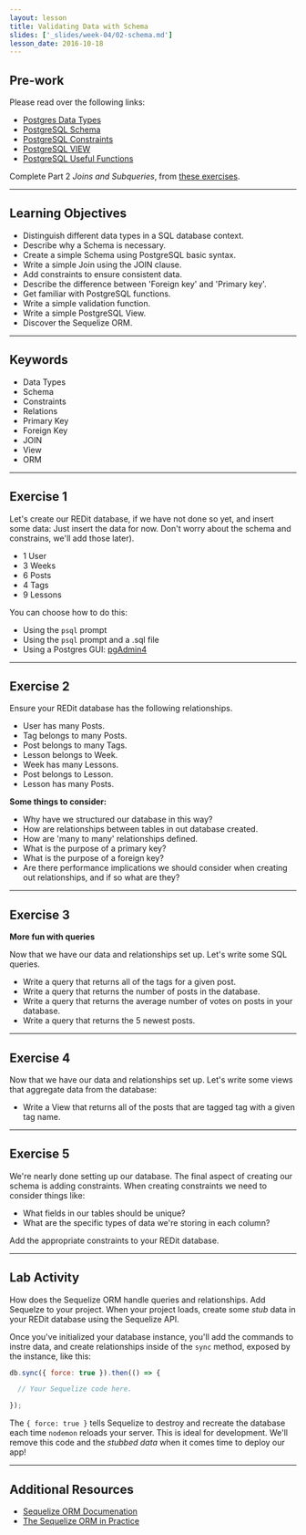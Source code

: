 ```yaml
---
layout: lesson
title: Validating Data with Schema
slides: ['_slides/week-04/02-schema.md']
lesson_date: 2016-10-18
---
```


## Pre-work

Please read over the following links:

- [Postgres Data Types](https://www.tutorialspoint.com/postgresql/postgresql_data_types.htm)
- [PostgreSQL Schema](https://www.tutorialspoint.com/postgresql/postgresql_schema.htm)
- [PostgreSQL Constraints](https://www.tutorialspoint.com/postgresql/postgresql_constraints.htm)
- [PostgreSQL VIEW](https://www.tutorialspoint.com/postgresql/postgresql_views.htm)
- [PostgreSQL Useful Functions](https://www.tutorialspoint.com/postgresql/postgresql_useful_functions.htm)

Complete Part 2 *Joins and Subqueries*, from [these exercises](https://pgexercises.com/questions/joins/).

---

## Learning Objectives

- Distinguish different data types in a SQL database context.
- Describe why a Schema is necessary.
- Create a simple Schema using PostgreSQL basic syntax.
- Write a simple Join using the JOIN clause.
- Add constraints to ensure consistent data.
- Describe the difference between 'Foreign key' and 'Primary key'.
- Get familiar with PostgreSQL functions.
- Write a simple validation function.
- Write a simple PostgreSQL View.
- Discover the Sequelize ORM.

---

## Keywords

- Data Types
- Schema
- Constraints
- Relations
- Primary Key
- Foreign Key
- JOIN
- View
- ORM

---

## Exercise 1

Let's create our REDit database, if we have not done so yet, and insert some data:
Just insert the data for now. Don't worry about the schema and constrains, we'll add those later).

- 1 User
- 3 Weeks
- 6 Posts
- 4 Tags
- 9 Lessons

You can choose how to do this:

- Using the `psql` prompt
- Using the `psql` prompt and a .sql file
- Using a Postgres GUI: [pgAdmin4](https://www.pgadmin.org/)

---

## Exercise 2

Ensure your REDit database has the following relationships.

- User has many Posts.
- Tag belongs to many Posts.
- Post belongs to many Tags.
- Lesson belongs to Week.
- Week has many Lessons.
- Post belongs to Lesson.
- Lesson has many Posts.

**Some things to consider:**

- Why have we structured our database in this way?
- How are relationships between tables in out database created.
- How are 'many to many' relationships defined.
- What is the purpose of a primary key?
- What is the purpose of a foreign key?
- Are there performance implications we should consider when creating out relationships, and if so what are they?

---

## Exercise 3

**More fun with queries**

Now that we have our data and relationships set up. Let's write some SQL queries.

- Write a query that returns all of the tags for a given post.
- Write a query that returns the number of posts in the database.
- Write a query that returns the average number of votes on posts in your database.
- Write a query that returns the 5 newest posts.

---

## Exercise 4

Now that we have our data and relationships set up. Let's write some views that aggregate data from the database:

- Write a View that returns all of the posts that are tagged tag with a given tag name.

---

## Exercise 5

We're nearly done setting up our database. The final aspect of creating our schema is adding constraints.
When creating constraints we need to consider things like:

- What fields in our tables should be unique?
- What are the specific types of data we're storing in each column?

Add the appropriate constraints to your REDit database.

---

## Lab Activity

How does the Sequelize ORM handle queries and relationships. Add Sequelze to your project.
When your project loads, create some *stub* data in your REDit database using the Sequelize API.

Once you've initialized your database instance, you'll add the commands to instre data, and create relationships
inside of the `sync` method, exposed by the instance, like this:

```js
db.sync({ force: true }).then(() => {

  // Your Sequelize code here.

});
```

The `{ force: true }` tells Sequelize to destroy and recreate the database each time `nodemon` reloads your server.
This is ideal for development. We'll remove this code and the *stubbed data* when it comes time to deploy our app!

---

## Additional Resources

- [Sequelize ORM Documenation](http://docs.sequelizejs.com/en/v3/)
- [The Sequelize ORM in Practice](http://www.redotheweb.com/2013/02/20/sequelize-the-javascript-orm-in-practice.html)
